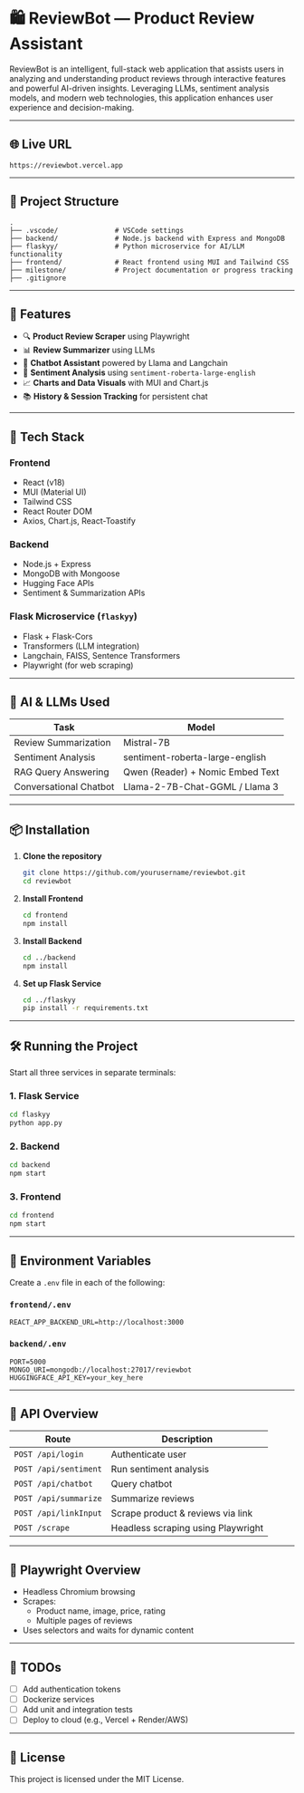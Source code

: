
# 🛍️ ReviewBot — Product Review Assistant

ReviewBot is an intelligent, full-stack web application that assists users in analyzing and understanding product reviews through interactive features and powerful AI-driven insights. Leveraging LLMs, sentiment analysis models, and modern web technologies, this application enhances user experience and decision-making.

---

## 🌐 Live URL
`https://reviewbot.vercel.app`

---

## 📁 Project Structure

```
.
├── .vscode/              # VSCode settings
├── backend/              # Node.js backend with Express and MongoDB
├── flaskyy/              # Python microservice for AI/LLM functionality
├── frontend/             # React frontend using MUI and Tailwind CSS
├── milestone/            # Project documentation or progress tracking
├── .gitignore
```

---

## 🚀 Features

- 🔍 **Product Review Scraper** using Playwright
- 📊 **Review Summarizer** using LLMs
- 💬 **Chatbot Assistant** powered by Llama and Langchain
- 🤖 **Sentiment Analysis** using `sentiment-roberta-large-english`
- 📈 **Charts and Data Visuals** with MUI and Chart.js
- 📚 **History & Session Tracking** for persistent chat

---

## 🧠 Tech Stack

### Frontend
- React (v18)
- MUI (Material UI)
- Tailwind CSS
- React Router DOM
- Axios, Chart.js, React-Toastify

### Backend
- Node.js + Express
- MongoDB with Mongoose
- Hugging Face APIs
- Sentiment & Summarization APIs

### Flask Microservice (`flaskyy`)
- Flask + Flask-Cors
- Transformers (LLM integration)
- Langchain, FAISS, Sentence Transformers
- Playwright (for web scraping)

---

## 🧪 AI & LLMs Used

| Task                    | Model                                 |
|-------------------------|----------------------------------------|
| Review Summarization    | Mistral-7B                             |
| Sentiment Analysis      | sentiment-roberta-large-english        |
| RAG Query Answering     | Qwen (Reader) + Nomic Embed Text       |
| Conversational Chatbot  | Llama-2-7B-Chat-GGML / Llama 3         |

---

## 📦 Installation

1. **Clone the repository**
   ```bash
   git clone https://github.com/yourusername/reviewbot.git
   cd reviewbot
   ```

2. **Install Frontend**
   ```bash
   cd frontend
   npm install
   ```

3. **Install Backend**
   ```bash
   cd ../backend
   npm install
   ```

4. **Set up Flask Service**
   ```bash
   cd ../flaskyy
   pip install -r requirements.txt
   ```

---

## 🛠️ Running the Project

Start all three services in separate terminals:

### 1. Flask Service
```bash
cd flaskyy
python app.py
```

### 2. Backend
```bash
cd backend
npm start
```

### 3. Frontend
```bash
cd frontend
npm start
```

---

## 🔐 Environment Variables

Create a `.env` file in each of the following:

### `frontend/.env`
```env
REACT_APP_BACKEND_URL=http://localhost:3000
```

### `backend/.env`
```env
PORT=5000
MONGO_URI=mongodb://localhost:27017/reviewbot
HUGGINGFACE_API_KEY=your_key_here
```

---

## 📖 API Overview

| Route                | Description                          |
|----------------------|--------------------------------------|
| `POST /api/login`    | Authenticate user                    |
| `POST /api/sentiment`| Run sentiment analysis               |
| `POST /api/chatbot`  | Query chatbot                        |
| `POST /api/summarize`| Summarize reviews                    |
| `POST /api/linkInput`| Scrape product & reviews via link    |
| `POST /scrape`       | Headless scraping using Playwright   |

---

## 🧠 Playwright Overview

- Headless Chromium browsing
- Scrapes:
  - Product name, image, price, rating
  - Multiple pages of reviews
- Uses selectors and waits for dynamic content

---

## 📌 TODOs

- [ ] Add authentication tokens
- [ ] Dockerize services
- [ ] Add unit and integration tests
- [ ] Deploy to cloud (e.g., Vercel + Render/AWS)

---

## 📃 License

This project is licensed under the MIT License.
